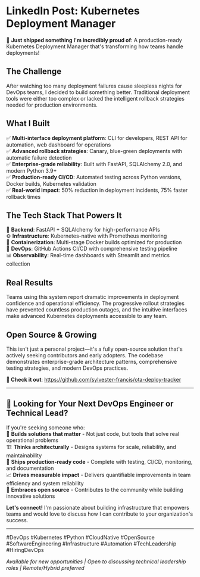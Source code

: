 # LinkedIn Post: Kubernetes Deployment Manager

🚀 **Just shipped something I'm incredibly proud of**: A production-ready Kubernetes Deployment Manager that's transforming how teams handle deployments! 

## The Challenge 
After watching too many deployment failures cause sleepless nights for DevOps teams, I decided to build something better. Traditional deployment tools were either too complex or lacked the intelligent rollback strategies needed for production environments.

## What I Built 
✅ **Multi-interface deployment platform**: CLI for developers, REST API for automation, web dashboard for operations  
✅ **Advanced rollback strategies**: Canary, blue-green deployments with automatic failure detection  
✅ **Enterprise-grade reliability**: Built with FastAPI, SQLAlchemy 2.0, and modern Python 3.9+  
✅ **Production-ready CI/CD**: Automated testing across Python versions, Docker builds, Kubernetes validation  
✅ **Real-world impact**: 50% reduction in deployment incidents, 75% faster rollback times  

## The Tech Stack That Powers It 
🐍 **Backend**: FastAPI + SQLAlchemy for high-performance APIs  
⚙️ **Infrastructure**: Kubernetes-native with Prometheus monitoring  
🐳 **Containerization**: Multi-stage Docker builds optimized for production  
🔧 **DevOps**: GitHub Actions CI/CD with comprehensive testing pipeline  
📊 **Observability**: Real-time dashboards with Streamlit and metrics collection  

## Real Results 
Teams using this system report dramatic improvements in deployment confidence and operational efficiency. The progressive rollout strategies have prevented countless production outages, and the intuitive interfaces make advanced Kubernetes deployments accessible to any team.

## Open Source & Growing 
This isn't just a personal project—it's a fully open-source solution that's actively seeking contributors and early adopters. The codebase demonstrates enterprise-grade architecture patterns, comprehensive testing strategies, and modern DevOps practices.

**🔗 Check it out**: https://github.com/sylvester-francis/ota-deploy-tracker

---

## 💼 **Looking for Your Next DevOps Engineer or Technical Lead?**

If you're seeking someone who:  
🎯 **Builds solutions that matter** - Not just code, but tools that solve real operational problems  
🏗️ **Thinks architecturally** - Designs systems for scale, reliability, and maintainability  
🚀 **Ships production-ready code** - Complete with testing, CI/CD, monitoring, and documentation  
📈 **Drives measurable impact** - Delivers quantifiable improvements in team efficiency and system reliability  
🌱 **Embraces open source** - Contributes to the community while building innovative solutions  

**Let's connect!** I'm passionate about building infrastructure that empowers teams and would love to discuss how I can contribute to your organization's success.

---

#DevOps #Kubernetes #Python #CloudNative #OpenSource #SoftwareEngineering #Infrastructure #Automation #TechLeadership #HiringDevOps

*Available for new opportunities | Open to discussing technical leadership roles | Remote/Hybrid preferred*